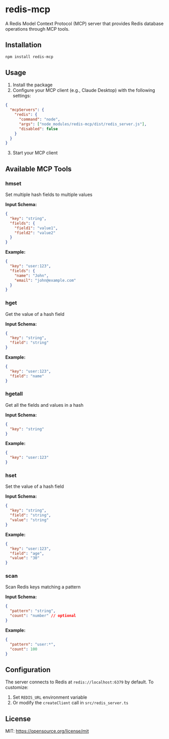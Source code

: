 # redis-mcp

A Redis Model Context Protocol (MCP) server that provides Redis database operations through MCP tools.

## Installation

```bash
npm install redis-mcp
```

## Usage

1. Install the package
2. Configure your MCP client (e.g., Claude Desktop) with the following settings:

```json
{
  "mcpServers": {
    "redis": {
      "command": "node",
      "args": ["node_modules/redis-mcp/dist/redis_server.js"],
      "disabled": false
    }
  }
}
```

3. Start your MCP client

## Available MCP Tools

### hmset
Set multiple hash fields to multiple values

**Input Schema:**
```json
{
  "key": "string",
  "fields": {
    "field1": "value1",
    "field2": "value2"
  }
}
```

**Example:**
```json
{
  "key": "user:123",
  "fields": {
    "name": "John",
    "email": "john@example.com"
  }
}
```

### hget
Get the value of a hash field

**Input Schema:**
```json
{
  "key": "string",
  "field": "string"
}
```

**Example:**
```json
{
  "key": "user:123",
  "field": "name"
}
```

### hgetall
Get all the fields and values in a hash

**Input Schema:**
```json
{
  "key": "string"
}
```

**Example:**
```json
{
  "key": "user:123"
}
```

### hset
Set the value of a hash field

**Input Schema:**
```json
{
  "key": "string",
  "field": "string",
  "value": "string"
}
```

**Example:**
```json
{
  "key": "user:123",
  "field": "age",
  "value": "30"
}
```

### scan
Scan Redis keys matching a pattern

**Input Schema:**
```json
{
  "pattern": "string",
  "count": "number" // optional
}
```

**Example:**
```json
{
  "pattern": "user:*",
  "count": 100
}
```

## Configuration

The server connects to Redis at `redis://localhost:6379` by default. To customize:

1. Set `REDIS_URL` environment variable
2. Or modify the `createClient` call in `src/redis_server.ts`

## License

MIT: https://opensource.org/license/mit